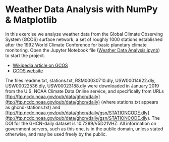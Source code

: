 # Weather Data Analysis with NumPy & Matplotlib

In this exercise we analyze weather data from the Global Climate Observing System (GCOS) surface network, a set of roughly 1000 stations established after the 1992 World Climate Conference for basic planetary climate monitoring. Open the Jupyter Notebook file ([Weather Data Analysis.ipynb](https://github.com/mstykow/weather/blob/master/Weather%20Data%20Analysis.ipynb)) to start the project.

* [Wikipedia article on GCOS](https://en.wikipedia.org/wiki/Global_Climate_Observing_System)
* [GCOS website](https://gcos.wmo.int/)

The files readme.txt, stations.txt, RSM00030710.dly, USW00014922.dly, USW00022536.dly, USW00023188.dly were downloaded in January 2019 from the U.S. NOAA Climate Data Online service, and specifically from URLs [ftp://ftp.ncdc.noaa.gov/pub/data/ghcn/daily](ftp://ftp.ncdc.noaa.gov/pub/data/ghcn/daily) (where stations.txt appears as ghcnd-stations.txt) and [ftp://ftp.ncdc.noaa.gov/pub/data/ghcn/daily/gsn/STATIONCODE.dly](ftp://ftp.ncdc.noaa.gov/pub/data/ghcn/daily/gsn/STATIONCODE.dly). The DOI for the GHCN-daily dataset is 10.7289/V5D21VHZ. All information on government servers, such as this one, is in the public domain, unless stated otherwise, and may be used freely by the public.

